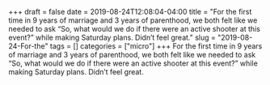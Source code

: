 +++draft = falsedate = 2019-08-24T12:08:04-04:00title = "For the first time in 9 years of marriage and 3 years of parenthood, we both felt like we needed to ask “So, what would we do if there were an active shooter at this event?” while making Saturday plans. Didn’t feel great."slug = "2019-08-24-For-the"tags = []categories = ["micro"]+++For the first time in 9 years of marriage and 3 years of parenthood, we both felt like we needed to ask “So, what would we do if there were an active shooter at this event?” while making Saturday plans. Didn’t feel great.